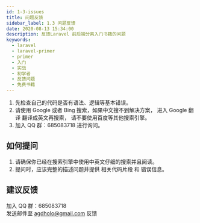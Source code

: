 ```yaml
---
id: 1-3-issues
title: 问题反馈
sidebar_label: 1.3 问题反馈
date: 2020-08-13 15:34:00
description: 反馈Laravel 前后端分离入门书籍的问题
keywords:
  - laravel
  - laravel-primer
  - primer
  - 入门
  - 实战
  - 初学者
  - 反馈问题
  - 免费书籍
---
```


1. 先检查自己的代码是否有语法、逻辑等基本错误。 
2. 请使用 Google 或者 Bing 搜索，如果中文搜不到解决方案， 进入 Google 翻译 翻译成英文再搜索， 请不要使用百度等其他搜索引擎。
3. 加入 QQ 群：685083718 进行询问。

## 如何提问

1. 请确保你已经在搜索引擎中使用中英文仔细的搜索并且阅读。 
2. 提问时，应该完整的描述问题并提供 相关代码片段 和 错误信息。 

## 建议反馈

加入 QQ 群：685083718  
发送邮件至 agdholo@gmail.com 反馈